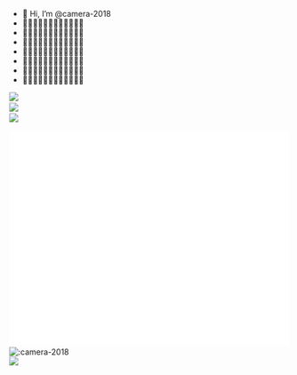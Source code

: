 - 👋 Hi, I’m @camera-2018
- 👀👀👀👀👀👀👀👀👀👀👀👀
- 👀👀👀👀👀👀👀👀👀👀👀👀
- 👀👀👀👀👀👀👀👀👀👀👀👀
- 👀👀👀👀👀👀👀👀👀👀👀👀
- 👀👀👀👀👀👀👀👀👀👀👀👀
- 👀👀👀👀👀👀👀👀👀👀👀👀
- 👀👀👀👀👀👀👀👀👀👀👀👀
<div> <img height="137px" src="https://github-readme-stats-git-masterrstaa-rickstaa.vercel.app/api?username=camera-2018&hide_title=true&hide_border=true&show_icons=trueline_height=21&text_color=000&icon_color=000&theme=graywhite" /> </div>
<div> <img src="https://github-readme-stats-git-masterrstaa-rickstaa.vercel.app/api?/top-langs/?username=camera-2018&hide_title=true&hide_border=true&layout=compact&langs_count=6&text_color=000&icon_color=fff&theme=graywhite" /> </div>
<div> <img src="https://github-readme-streak-stats.herokuapp.com/?user=camera-2018" /> </div>

![Metrics](/github-metrics.svg)
<br/>
![:camera-2018](https://count.getloli.com/get/@:camera-2018)
<br/>
![](https://genshin-card.getloli.com/rand/74565109.png)

<br/>
